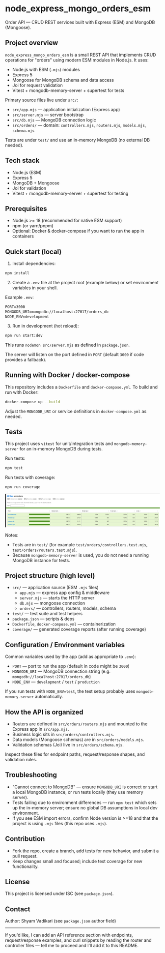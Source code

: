 # node_express_mongo_orders_esm

Order API — CRUD REST services built with Express (ESM) and MongoDB (Mongoose).

## Project overview

`node_express_mongo_orders_esm` is a small REST API that implements CRUD operations for "orders" using modern ESM modules in Node.js. It uses:

- Node.js with ESM (`.mjs`) modules
- Express 5
- Mongoose for MongoDB schema and data access
- Joi for request validation
- Vitest + mongodb-memory-server + supertest for tests

Primary source files live under `src/`:

- `src/app.mjs` — application initialization (Express app)
- `src/server.mjs` — server bootstrap
- `src/db.mjs` — MongoDB connection logic
- `src/orders/` — domain: `controllers.mjs`, `routers.mjs`, `models.mjs`, `schema.mjs`

Tests are under `test/` and use an in-memory MongoDB (no external DB needed).

## Tech stack

- Node.js (ESM)
- Express 5
- MongoDB + Mongoose
- Joi for validation
- Vitest + mongodb-memory-server + supertest for testing

## Prerequisites

- Node.js >= 18 (recommended for native ESM support)
- npm (or yarn/pnpm)
- Optional: Docker & docker-compose if you want to run the app in containers

## Quick start (local)

1. Install dependencies:

```bash
npm install
```

2. Create a `.env` file at the project root (example below) or set environment variables in your shell.

Example `.env`:

```env
PORT=3000
MONGODB_URI=mongodb://localhost:27017/orders_db
NODE_ENV=development
```

3. Run in development (hot reload):

```bash
npm run start:dev
```

This runs `nodemon src/server.mjs` as defined in `package.json`.

The server will listen on the port defined in `PORT` (default `3000` if code provides a fallback).

## Running with Docker / docker-compose

This repository includes a `Dockerfile` and `docker-compose.yml`. To build and run with Docker:

```bash
docker-compose up --build
```

Adjust the `MONGODB_URI` or service definitions in `docker-compose.yml` as needed.

## Tests

This project uses `vitest` for unit/integration tests and `mongodb-memory-server` for an in-memory MongoDB during tests.

Run tests:

```bash
npm test
```

Run tests with coverage:

```bash
npm run coverage
```
![code-coverage-report](code-coverage-report.png)

Notes:
- Tests are in `test/` (for example `test/orders/controllers.test.mjs`, `test/orders/routers.test.mjs`).
- Because `mongodb-memory-server` is used, you do not need a running MongoDB instance for tests.

## Project structure (high level)

- `src/` — application source (ESM `.mjs` files)
  - `app.mjs` — express app config & middleware
  - `server.mjs` — starts the HTTP server
  - `db.mjs` — mongoose connection
  - `orders/` — controllers, routers, models, schema
- `test/` — test suite and test helpers
- `package.json` — scripts & deps
- `Dockerfile`, `docker-compose.yml` — containerization
- `coverage/` — generated coverage reports (after running coverage)

## Configuration / Environment variables

Common variables used by the app (add as appropriate to `.env`):
- `PORT` — port to run the app (default in code might be `3000`)
- `MONGODB_URI` — MongoDB connection string (e.g. `mongodb://localhost:27017/orders_db`)
- `NODE_ENV` — `development` / `test` / `production`

If you run tests with `NODE_ENV=test`, the test setup probably uses `mongodb-memory-server` automatically.

## How the API is organized

- Routers are defined in `src/orders/routers.mjs` and mounted to the Express app in `src/app.mjs`.
- Business logic sits in `src/orders/controllers.mjs`.
- Data models (Mongoose schemas) are in `src/orders/models.mjs`.
- Validation schemas (Joi) live in `src/orders/schema.mjs`.

Inspect these files for endpoint paths, request/response shapes, and validation rules.

## Troubleshooting

- "Cannot connect to MongoDB" — ensure `MONGODB_URI` is correct or start a local MongoDB instance, or run tests locally (they use memory server).
- Tests failing due to environment differences — run `npm test` which sets up the in-memory server; ensure no global DB assumptions in local dev environment.
- If you see ESM import errors, confirm Node version is >=18 and that the project is using `.mjs` files (this repo uses `.mjs`).

## Contribution

- Fork the repo, create a branch, add tests for new behavior, and submit a pull request.
- Keep changes small and focused; include test coverage for new functionality.

## License

This project is licensed under ISC (see `package.json`).

## Contact

Author: Shyam Vadikari (see `package.json` author field)

---

If you'd like, I can add an API reference section with endpoints, request/response examples, and curl snippets by reading the router and controller files — tell me to proceed and I'll add it to this README.
